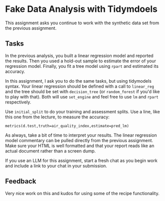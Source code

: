 # Fake Data Analysis with Tidymdoels

This assignment asks you continue to work with the synthetic data
set from the previous assignment. 

## Tasks

In the previous analysis, you built a linear regression
model and reported the results. Then you used a hold-out
sample to estimate the error of your regression model. Finally, you fit
a tree model using `rpart` and estimated its accuracy. 

In this assignment, I ask you to do the same tasks, but using tidymodels
syntax. Your linear regression should be defined with a call to `linear_reg` and the
tree should be set with `decision_tree` (or `random_forest` if you'd like to play with that). 
Both will use `set_engine` and feel free to use `lm` and `rpart` respectively. 

Use `initial_split` to do your training and assessment splits. Use a line, like
this one from the lecture, to measure the accuracy: 
```
metrics(d.test,truth=air_quality_index,estimate=pred_lm)
```

As always, take a bit of time to interpret your results. The linear regression
model commentary can be pulled directly from the previous assignment. Make
sure your HTML is well formatted and that your report reads like an actual
document rather than a screen dump. 

If you use an LLM for this assignment, start a fresh chat as you begin work and include a link to your chat in your submission. 

## Feedback 

Very nice work on this and kudos for using some of the recipe functionality. 
